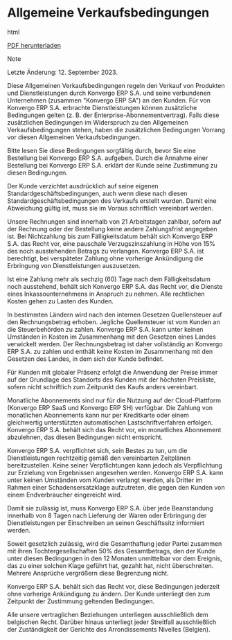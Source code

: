 # Allgemeine Verkaufsbedingungen

<div class="only">

html

[PDF
herunterladen](https://www.odoo.com/documentation/%7BCURRENT_BRANCH%7D/terms_of_sale_de.pdf)

</div>

> [!NOTE]
> Letzte Änderung: 12. September 2023.

Diese Allgemeinen Verkaufsbedingungen regeln den Verkauf von Produkten
und Dienstleistungen durch Konvergo ERP S.A. und seine verbundenen Unternehmen
(zusammen "Konvergo ERP SA") an den Kunden. Für von Konvergo ERP S.A. erbrachte
Dienstleistungen können zusätzliche Bedingungen gelten (z. B. der
Enterprise-Abonnementvertrag). Falls diese zusätzlichen Bedingungen im
Widerspruch zu den Allgemeinen Verkaufsbedingungen stehen, haben die
zusätzlichen Bedingungen Vorrang vor diesen Allgemeinen
Verkaufsbedingungen.

Bitte lesen Sie diese Bedingungen sorgfältig durch, bevor Sie eine
Bestellung bei Konvergo ERP S.A. aufgeben. Durch die Annahme einer Bestellung
bei Konvergo ERP S.A. erklärt der Kunde seine Zustimmung zu diesen Bedingungen.

Der Kunde verzichtet ausdrücklich auf seine eigenen
Standardgeschäftsbedingungen, auch wenn diese nach diesen
Standardgeschäftsbedingungen des Verkaufs erstellt wurden. Damit eine
Abweichung gültig ist, muss sie im Voraus schriftlich vereinbart werden.

Unsere Rechnungen sind innerhalb von 21 Arbeitstagen zahlbar, sofern auf
der Rechnung oder der Bestellung keine andere Zahlungsfrist angegeben
ist. Bei Nichtzahlung bis zum Fälligkeitsdatum behält sich Konvergo ERP S.A. das
Recht vor, eine pauschale Verzugszinszahlung in Höhe von 15% des noch
ausstehenden Betrags zu verlangen. Konvergo ERP S.A. ist berechtigt, bei
verspäteter Zahlung ohne vorherige Ankündigung die Erbringung von
Dienstleistungen auszusetzen.

Ist eine Zahlung mehr als sechzig (60) Tage nach dem Fälligkeitsdatum
noch ausstehend, behält sich Konvergo ERP S.A. das Recht vor, die Dienste eines
Inkassounternehmens in Anspruch zu nehmen. Alle rechtlichen Kosten gehen
zu Lasten des Kunden.

In bestimmten Ländern wird nach den internen Gesetzen Quellensteuer auf
den Rechnungsbetrag erhoben. Jegliche Quellensteuer ist vom Kunden an
die Steuerbehörden zu zahlen. Konvergo ERP S.A. kann unter keinen Umständen in
Kosten im Zusammenhang mit den Gesetzen eines Landes verwickelt werden.
Der Rechnungsbetrag ist daher vollständig an Konvergo ERP S.A. zu zahlen und
enthält keine Kosten im Zusammenhang mit den Gesetzen des Landes, in dem
sich der Kunde befindet.

Für Kunden mit globaler Präsenz erfolgt die Anwendung der Preise immer
auf der Grundlage des Standorts des Kunden mit der höchsten Preisliste,
sofern nicht schriftlich zum Zeitpunkt des Kaufs anders vereinbart.

Monatliche Abonnements sind nur für die Nutzung auf der Cloud-Plattform
(Konvergo ERP SaaS und Konvergo ERP SH) verfügbar. Die Zahlung von monatlichen
Abonnements kann nur per Kreditkarte oder einem gleichwertig
unterstützten automatischen Lastschriftverfahren erfolgen. Konvergo ERP S.A.
behält sich das Recht vor, ein monatliches Abonnement abzulehnen, das
diesen Bedingungen nicht entspricht.

Konvergo ERP S.A. verpflichtet sich, sein Bestes zu tun, um die Dienstleistungen
rechtzeitig gemäß den vereinbarten Zeitplänen bereitzustellen. Keine
seiner Verpflichtungen kann jedoch als Verpflichtung zur Erzielung von
Ergebnissen angesehen werden. Konvergo ERP S.A. kann unter keinen Umständen vom
Kunden verlangt werden, als Dritter im Rahmen einer Schadensersatzklage
aufzutreten, die gegen den Kunden von einem Endverbraucher eingereicht
wird.

Damit sie zulässig ist, muss Konvergo ERP S.A. über jede Beanstandung innerhalb
von 8 Tagen nach Lieferung der Waren oder Erbringung der
Dienstleistungen per Einschreiben an seinen Geschäftssitz informiert
werden.

Soweit gesetzlich zulässig, wird die Gesamthaftung jeder Partei zusammen
mit ihren Tochtergesellschaften 50% des Gesamtbetrags, den der Kunde
unter diesen Bedingungen in den 12 Monaten unmittelbar vor dem Ereignis,
das zu einer solchen Klage geführt hat, gezahlt hat, nicht
überschreiten. Mehrere Ansprüche vergrößern diese Begrenzung nicht.

Konvergo ERP S.A. behält sich das Recht vor, diese Bedingungen jederzeit ohne
vorherige Ankündigung zu ändern. Der Kunde unterliegt den zum Zeitpunkt
der Zustimmung geltenden Bedingungen.

Alle unsere vertraglichen Beziehungen unterliegen ausschließlich dem
belgischen Recht. Darüber hinaus unterliegt jeder Streitfall
ausschließlich der Zuständigkeit der Gerichte des Arrondissements
Nivelles (Belgien).
